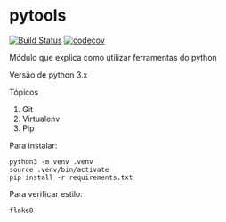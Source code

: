 # pytools
[![Build Status](https://travis-ci.org/rafaelsfaria/pytools.svg?branch=main)](https://travis-ci.org/rafaelsfaria/pytools)
[![codecov](https://codecov.io/gh/rafaelsfaria/pytools/branch/main/graph/badge.svg?token=YIVCYNP2NV)](https://codecov.io/gh/rafaelsfaria/pytools)

Módulo que explica como utilizar ferramentas do python

Versão de python 3.x

Tópicos

1. Git
2. Virtualenv
3. Pip

Para instalar:

```shell
python3 -m venv .venv
source .venv/bin/activate
pip install -r requirements.txt
```

Para verificar estilo:

```shell
flake8
```
